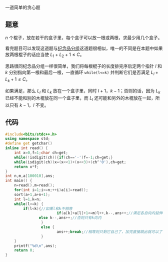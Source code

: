 一道简单的贪心题

## 题意
$n$ 个棍子，放在若干的盒子里，每个盒子可以放一根或两根，求最少用几个盒子。

看完题目可以发现这道题与[纪念品分组](https://www.luogu.com.cn/problem/P1094)这道题很相似，唯一的不同是在本题中如果放两根棍子的话应当使 
$L_1+L_2+1≤C$。

思路很同纪念品分组一样很简单，我们将每根棍子的长度排完序后定两个指针 $l$ 和 $k$ 分别指向第一根和最后一根，一直循环 ```while(l<=k)``` 并判断它们是否满足 $L_l+L_k+1≤C$。

如果满足，那么 $L_l$ 和 $L_k$ 放在一个盒子里，同时 $l+1$，$k-1$；否则的话，因为 $L_k$ 已经不能和别的木棍放在同一个盒子里，而 $L_l$ 还可能和另外的木棍放在一起，所以只有 $k-1$，$l$ 不变。

## 代码
```cpp
#include<bits/stdc++.h>
using namespace std;
#define get getchar()
inline int read() {
    int x=0,f=1;char ch=get;
    while(!isdigit(ch)){if(ch=='-')f=-1;ch=get;}
    while(isdigit(ch))x=(x<<1)+(x<<3)+(ch^'0'),ch=get;
    return x*f;
}
int n,m,a[100010],ans;
int main() {
	n=read(),m=read();
	for(int i=1;i<=n;++i)a[i]=read();
	sort(a+1,a+n+1);
	int l=1,k=n;
	while(l<=k) {
		if(l<k){//如果l和k不相等
                       if(a[k]+a[l]+1<=m)l++,k--,ans++;//满足各自向内延伸
		       else k--,ans++;//否则只有k向内
                }
                else {
                       ans++;break;//相等则只剩它自己了，加完直接跳出就可以了
                }
	}
	printf("%d\n",ans);
	return 0;
}
```
